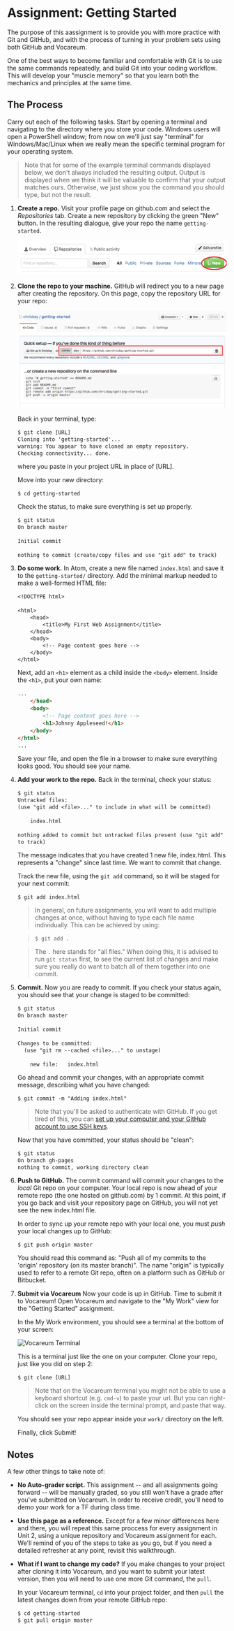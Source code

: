 # Assignment: Getting Started

The purpose of this aassignment is to provide you with more practice with Git and GitHub, and with the process of turning in your problem sets using both GitHub and Vocareum.

One of the best ways to become familiar and comfortable with Git is to use the same commands repeatedly, and build Git into your coding workflow. This will develop your "muscle memory" so that you learn both the mechanics and principles at the same time.

## The Process

Carry out each of the following tasks. Start by opening a terminal and navigating to the directory where you store your code. Windows users will open a PowerShell window; from now on we'll just say "terminal" for Windows/Mac/Linux when we really mean the specific terminal program for your operating system.

> Note that for some of the example terminal commands displayed below, we don't always included the resulting output. Output is displayed when we think it will be valuable to confirm that your output matches ours. Otherwise, we just show you the command you should type, but not the result.

1. **Create a repo.** Visit your profile page on github.com and select the *Repositories* tab. Create a new repository by clicking the green "New" button. In the resulting dialogue, give your repo the name `getting-started`.

    ![New repository](images/new-repo.png)

1. **Clone the repo to your machine.** GitHub will redirect you to a new page after creating the repository. On this page, copy the repository URL for your repo:

    ![Repository URL](images/copy-url-post-create.png)

    Back in your terminal, type:
    ```
    $ git clone [URL]
    Cloning into 'getting-started'...
    warning: You appear to have cloned an empty repository.
    Checking connectivity... done.
    ```
    where you paste in your project URL in place of [URL].

    Move into your new directory:
    ```
    $ cd getting-started
    ```
    Check the status, to make sure everything is set up properly.
    ```
    $ git status
    On branch master

    Initial commit

    nothing to commit (create/copy files and use "git add" to track)
    ```
1. **Do some work.** In Atom, create a new file named `index.html` and save it to the `getting-started/` directory. Add the minimal markup needed to make a well-formed HTML file:

    ```
    <!DOCTYPE html>

    <html>
        <head>
            <title>My First Web Assignment</title>
        </head>
        <body>
            <!-- Page content goes here -->
        </body>
    </html>
    ```

   Next, add an `<h1>` element as a child inside the `<body>` element. Inside the `<h1>`, put your own name:

    ```html
    ...
        </head>
        <body>
            <!-- Page content goes here -->
            <h1>Johnny Appleseed!</h1>
        </body>
    </html>
    ...
    ```

    Save your file, and open the file in a browser to make sure everything looks good. You should see your name.

1. **Add your work to the repo.** Back in the terminal, check your status:

    ```
    $ git status
    Untracked files:
    (use "git add <file>..." to include in what will be committed)

        index.html

    nothing added to commit but untracked files present (use "git add" to track)
    ```
    The message indicates that you have created 1 new file, index.html. This represents a "change" since last time. We want to commit that change.

    Track the new file, using the `git add` command, so it will be staged for your next commit:

    ```
    $ git add index.html
    ```

    > In general, on future assignments, you will want to add multiple changes at once, without having to type each file name individually. This can be achieved by using:

    > ```
    > $ git add .
    > ```

    > The `.` here stands for "all files." When doing this, it is advised to run `git status` first, to see the current list of changes and make sure you really do want to batch all of them together into one commit.

1. **Commit.** Now you are ready to commit. If you check your status again, you should see that your change is staged to be committed:

    ```
    $ git status
    On branch master

    Initial commit

    Changes to be committed:
      (use "git rm --cached <file>..." to unstage)

    	new file:   index.html

    ```

    Go ahead and commit your changes, with an appropriate commit message, describing what you have changed:

    ```
    $ git commit -m "Adding index.html"
    ```

    > Note that you'll be asked to authenticate with GitHub. If you get tired of this, you can [set up your computer and your GitHub account to use SSH keys](https://help.github.com/articles/generating-an-ssh-key/).

    Now that you have committed, your status should be "clean":

	```
   $ git status
   On branch gh-pages
	nothing to commit, working directory clean
   ```



1. **Push to GitHub.** The commit command will commit your changes to the *local* Git repo on your computer. Your local repo is now ahead of your remote repo (the one hosted on github.com) by 1 commit. At this point, if you go back and visit your repository page on GitHub, you will not yet see the new index.html file.

	In order to sync up your remote repo with your local one, you must *push* your local changes up to GitHub:

    ```
    $ git push origin master
    ```

    You should read this command as: "Push all of my commits to the 'origin' repository (on its master branch)". The name "origin" is typically used to refer to a remote Git repo, often on a platform such as GitHub or Bitbucket.

1. **Submit via Vocareum** Now your code is up in GitHub. Time to submit it to Vocareum! Open Vocareum and navigate to the "My Work" view for the "Getting Started" assignment.

	In the My Work environment, you should see a terminal at the bottom of your screen:

	![Vocareum Terminal](images/vocareum-terminal.png)

	This is a terminal just like the one on your computer. Clone your repo, just like you did on step 2:

	```
	$ git clone [URL]
	```

    > Note that on the Vocareum terminal you might not be able to use a keyboard shortcut (e.g. `cmd-v`) to paste your url. But you can right-click on the screen inside the terminal prompt, and paste that way.

	You should see your repo appear inside your `work/` directory on the left.

	Finally, click Submit!


## Notes

A few other things to take note of:

* **No Auto-grader script.** This assignment -- and all assignments going forward -- will be manually graded, so you still won't have a grade after you've submitted on Vocareum. In order to receive credit, you'll need to demo your work for a TF during class time.

* **Use this page as a reference.** Except for a few minor differences here and there, you will repeat this same proccess for every assignment in Unit 2, using a unique repository and Vocareum assignment for each. We'll remind of you of the steps to take as you go, but if you need a detailed refresher at any point, revisit this walkthrough.

* **What if I want to change my code?** If you make changes to your project after cloning it into Vocareum, and you want to submit your latest version, then you will need to use one more Git command, the `pull`.

	In your Vocareum terminal, `cd` into your project folder, and then `pull` the latest changes down from your remote GitHub repo:

	```
	$ cd getting-started
	$ git pull origin master
	```
